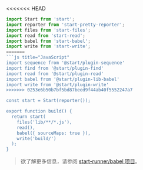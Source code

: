 <<<<<<< HEAD
```js
import Start from 'start';
import reporter from 'start-pretty-reporter';
import files from 'start-files';
import read from 'start-read';
import babel from 'start-babel';
import write from 'start-write';
=======
```js title="JavaScript"
import sequence from '@start/plugin-sequence'
import find from '@start/plugin-find'
import read from '@start/plugin-read'
import babel from '@start/plugin-lib-babel'
import write from '@start/plugin-write'
>>>>>>> 0253e6b50b7bf5bd87beed9f44ab40f5552247a7

const start = Start(reporter());

export function build() {
  return start(
    files('lib/**/*.js'),
    read(),
    babel({ sourceMaps: true }),
    write('build/')
  );
}
```

<blockquote class="alert alert--info">
  <p>
    欲了解更多信息，请参阅 <a href="https://github.com/start-runner/babel">start-runner/babel 项目</a>。
  </p>
</blockquote>
